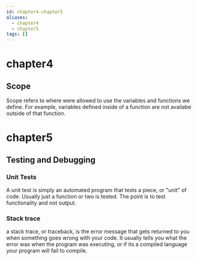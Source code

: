 ```yaml
---
id: chapter4-chapter5
aliases:
  - chapter4
  - chapter5
tags: []
---
```


# chapter4

## Scope

Scope refers to where were allowed to use the variables and functions we define.
For example, variables defined inside of a function are not availabe outside of that function.

# chapter5

## Testing and Debugging

### Unit Tests
A unit test is simply an automated program that tests a piece, or "unit" of code.
Usually just a function or two is tested. The point is to test functionality and not output.

### Stack trace
a stack trace, or traceback, is the error message that gets returned to you when
something goes wrong with your code.
It usually tells you what the error was when the program was executing,
or if its a compiled language your program will fail to compile.

